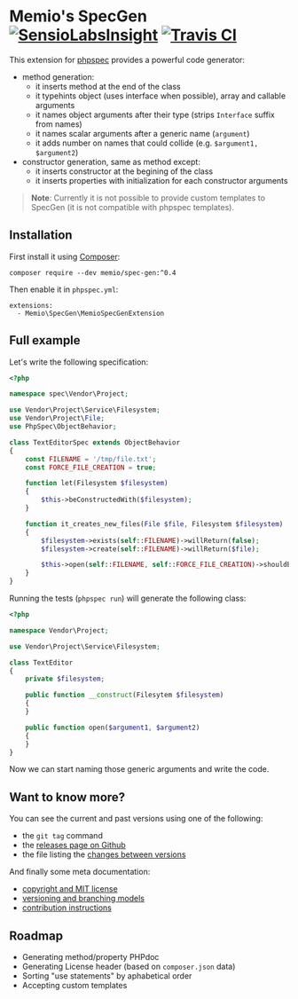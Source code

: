 # Memio's SpecGen [![SensioLabsInsight](https://insight.sensiolabs.com/projects/7cea8bf7-2f9f-4d34-a7e8-55fabeed867f/mini.png)](https://insight.sensiolabs.com/projects/7cea8bf7-2f9f-4d34-a7e8-55fabeed867f) [![Travis CI](https://travis-ci.org/memio/spec-gen.png)](https://travis-ci.org/memio/spec-gen)

This extension for [phpspec](http://phpspec.net/) provides a powerful code generator:

* method generation:
    * it inserts method at the end of the class
    * it typehints object (uses interface when possible), array and callable arguments
    * it names object arguments after their type (strips `Interface` suffix from names)
    * it names scalar arguments after a generic name (`argument`)
    * it adds number on names that could collide (e.g. `$argument1, $argument2`)
* constructor generation, same as method except:
    * it inserts constructor at the begining of the class
    * it inserts properties with initialization for each constructor arguments

> **Note**: Currently it is not possible to provide custom templates to SpecGen
> (it is not compatible with phpspec templates).

## Installation

First install it using [Composer](https://getcomposer.org/download):

    composer require --dev memio/spec-gen:^0.4

Then enable it in `phpspec.yml`:

```
extensions:
  - Memio\SpecGen\MemioSpecGenExtension
```

## Full example

Let's write the following specification:

```php
<?php

namespace spec\Vendor\Project;

use Vendor\Project\Service\Filesystem;
use Vendor\Project\File;
use PhpSpec\ObjectBehavior;

class TextEditorSpec extends ObjectBehavior
{
    const FILENAME = '/tmp/file.txt';
    const FORCE_FILE_CREATION = true;

    function let(Filesystem $filesystem)
    {
        $this->beConstructedWith($filesystem);
    }

    function it_creates_new_files(File $file, Filesystem $filesystem)
    {
        $filesystem->exists(self::FILENAME)->willReturn(false);
        $filesystem->create(self::FILENAME)->willReturn($file);

        $this->open(self::FILENAME, self::FORCE_FILE_CREATION)->shouldBe($file);
    }
}
```

Running the tests (`phpspec run`) will generate the following class:

```php
<?php

namespace Vendor\Project;

use Vendor\Project\Service\Filesystem;

class TextEditor
{
    private $filesystem;

    public function __construct(Filesytem $filesystem)
    {
    }

    public function open($argument1, $argument2)
    {
    }
}
```

Now we can start naming those generic arguments and write the code.

## Want to know more?

You can see the current and past versions using one of the following:

* the `git tag` command
* the [releases page on Github](https://github.com/memio/spec-gen/releases)
* the file listing the [changes between versions](CHANGELOG.md)

And finally some meta documentation:

* [copyright and MIT license](LICENSE)
* [versioning and branching models](VERSIONING.md)
* [contribution instructions](CONTRIBUTING.md)

## Roadmap

* Generating method/property PHPdoc
* Generating License header (based on `composer.json` data)
* Sorting "use statements" by aphabetical order
* Accepting custom templates
